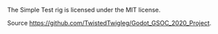 The Simple Test rig is licensed under the MIT license.

Source https://github.com/TwistedTwigleg/Godot_GSOC_2020_Project.
